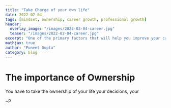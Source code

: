 ```yaml
---
title: "Take Charge of your own life"
date: 2022-02-04
tags: [mindset, ownership, career growth, professional growth]
header:
  overlay_image: "/images/2022-02-04-career.jpg"
  teaser: "/images/2022-02-04-career.jpg"
excerpt: "One of the primary factors that will help you improve your career"
mathjax: true
author: "Puneet Gupta"
category: blog
---
```


# The importance of Ownership

You have to take the ownership of your life your decisions, your

~P
